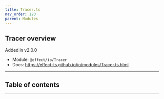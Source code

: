 ```yaml
---
title: Tracer.ts
nav_order: 120
parent: Modules
---
```


## Tracer overview

Added in v2.0.0

- Module: `@effect/io/Tracer`
- Docs: https://effect-ts.github.io/io/modules/Tracer.ts.html

---

<h2 class="text-delta">Table of contents</h2>

---

